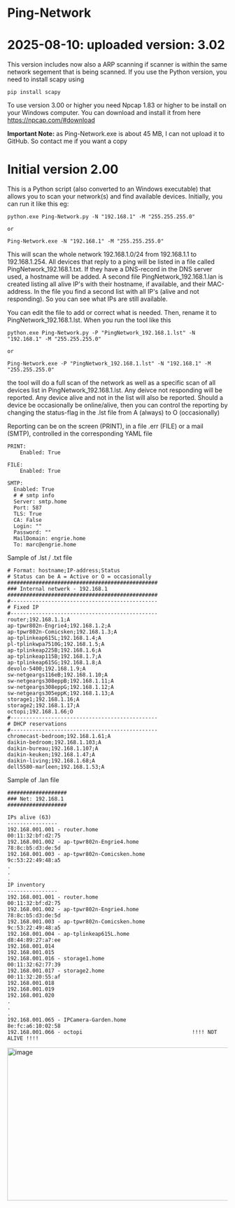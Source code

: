 # Ping-Network

# 2025-08-10: uploaded version: 3.02
This version includes now also a ARP scanning if scanner is within the same network segement that is being scanned.
If you use the Python version, you need to install scapy using 
~~~
pip install scapy
~~~

To use version 3.00 or higher you need Npcap 1.83 or higher to be install on your Windows computer.
You can download and install it from here https://npcap.com/#download

**Important Note:** as Ping-Network.exe is about 45 MB, I can not upload it to GitHub. So contact me if you want a copy 

# Initial version 2.00
This is a Python script (also converted to an Windows executable) that allows you to scan your network(s) and find available devices.
Initially, you can run it like this eg:
~~~
python.exe Ping-Network.py -N "192.168.1" -M "255.255.255.0"

or

Ping-Network.exe -N "192.168.1" -M "255.255.255.0"
~~~

This will scan the whole network 192.168.1.0/24 from 192.168.1.1 to 192.168.1.254. All devices that reply to a ping will be listed in a file called PingNetwork_192.168.1.txt.
If they have a DNS-record in the DNS server used, a hostname will be added.
A second file PingNetwork_192.168.1.lan is created listing all alive IP's with their hostname, if available, and their MAC-address.
In the file you find a second list with all IP's (alive and not responding). So you can see what IPs are still available.  

You can edit the file to add or correct what is needed. Then, rename it to PingNetwork_192.168.1.lst.
When you run the tool like this
~~~
python.exe Ping-Network.py -P "PingNetwork_192.168.1.lst" -N "192.168.1" -M "255.255.255.0"

or

Ping-Network.exe -P "PingNetwork_192.168.1.lst" -N "192.168.1" -M "255.255.255.0"
~~~

the tool will do a full scan of the network as well as a specific scan of all devices list in PingNetwork_192.168.1.lst. 
Any deivce not responding will be reported. Any device alive and not in the list will also be reported.
Should a device be occasionally be online/alive, then you can control the reporting by changing the status-flag in the .lst file from A (always) to O (occasionally)

Reporting can be on the screen (PRINT), in a file .err (FILE) or a mail (SMTP), controlled in the corresponding YAML file
~~~
PRINT:
    Enabled: True

FILE:
    Enabled: True

SMTP:
  Enabled: True
  # # smtp info
  Server: smtp.home
  Port: 587
  TLS: True
  CA: False
  Login: ""
  Password: ""
  MailDomain: engrie.home  
  To: marc@engrie.home
~~~

Sample of .lst / .txt file
~~~
# Format: hostname;IP-address;Status 
# Status can be A = Active or O = occasionally
################################################
### Internal netwerk - 192.168.1
################################################
#-----------------------------------------------
# Fixed IP
#-----------------------------------------------
router;192.168.1.1;A
ap-tpwr802n-Engrie4;192.168.1.2;A
ap-tpwr802n-Comicsken;192.168.1.3;A
ap-tplinkeap615L;192.168.1.4;A
pl-tplinkwpa7510G;192.168.1.5;A
ap-tplinkeap225B;192.168.1.6;A
ap-tplinkeap115B;192.168.1.7;A
ap-tplinkeap615G;192.168.1.8;A
devolo-5400;192.168.1.9;A
sw-netgeargs116eB;192.168.1.10;A
sw-netgeargs308eppB;192.168.1.11;A
sw-netgeargs308eppG;192.168.1.12;A
sw-netgeargs305eppK;192.168.1.13;A
storage1;192.168.1.16;A
storage2;192.168.1.17;A
octopi;192.168.1.66;O
#-----------------------------------------------
# DHCP reservations
#-----------------------------------------------
chromecast-bedroom;192.168.1.61;A
daikin-bedroom;192.168.1.103;A
daikin-bureau;192.168.1.107;A
daikin-keuken;192.168.1.47;A
daikin-living;192.168.1.68;A
dell5580-marleen;192.168.1.53;A
~~~

Sample of .lan file
~~~
###################
### Net: 192.168.1
###################

IPs alive (63)
----------------
192.168.001.001 - router.home                               00:11:32:bf:d2:75
192.168.001.002 - ap-tpwr802n-Engrie4.home                  78:8c:b5:d3:de:5d
192.168.001.003 - ap-tpwr802n-Comicsken.home                9c:53:22:49:48:a5
.
.
.
IP inventory
----------------
192.168.001.001 - router.home                               00:11:32:bf:d2:75
192.168.001.002 - ap-tpwr802n-Engrie4.home                  78:8c:b5:d3:de:5d
192.168.001.003 - ap-tpwr802n-Comicsken.home                9c:53:22:49:48:a5
192.168.001.004 - ap-tplinkeap615L.home                     d8:44:89:27:a7:ee
192.168.001.014
192.168.001.015
192.168.001.016 - storage1.home                             00:11:32:62:77:39
192.168.001.017 - storage2.home                             00:11:32:20:55:af
192.168.001.018
192.168.001.019
192.168.001.020
.
.
.
192.168.001.065 - IPCamera-Garden.home                      8e:fc:a6:10:02:58
192.168.001.066 - octopi                                   !!!! NOT ALIVE !!!!
~~~

<img width="792" height="349" alt="image" src="https://github.com/user-attachments/assets/b3cd8537-e990-4983-894a-dc10916b55bb" />

